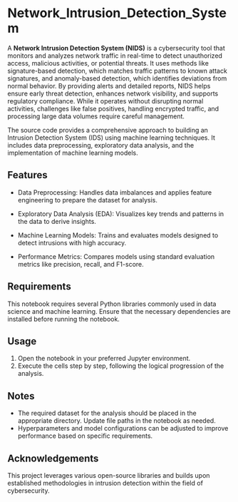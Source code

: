 # Network_Intrusion_Detection_System
A **Network Intrusion Detection System (NIDS)** is a cybersecurity tool that monitors and analyzes network traffic in real-time to detect unauthorized access, malicious activities, or potential threats. 
It uses methods like signature-based detection, which matches traffic patterns to known attack signatures, and anomaly-based detection, which identifies deviations from normal behavior. 
By providing alerts and detailed reports, NIDS helps ensure early threat detection, enhances network visibility, and supports regulatory compliance.
While it operates without disrupting normal activities, challenges like false positives, handling encrypted traffic, and processing large data volumes require careful management.

The source code provides a comprehensive approach to building an Intrusion Detection System (IDS) using machine learning techniques. 
It includes data preprocessing, exploratory data analysis, and the implementation of machine learning models.

## Features
- Data Preprocessing:
  Handles data imbalances and applies feature engineering to prepare the dataset for analysis.
  
- Exploratory Data Analysis (EDA):
  Visualizes key trends and patterns in the data to derive insights.

- Machine Learning Models:
  Trains and evaluates models designed to detect intrusions with high accuracy.

- Performance Metrics:
  Compares models using standard evaluation metrics like precision, recall, and F1-score.

## Requirements
This notebook requires several Python libraries commonly used in data science and machine learning. Ensure that the necessary dependencies are installed before running the notebook.

## Usage
1. Open the notebook in your preferred Jupyter environment.
2. Execute the cells step by step, following the logical progression of the analysis.

## Notes
- The required dataset for the analysis should be placed in the appropriate directory. Update file paths in the notebook as needed.
- Hyperparameters and model configurations can be adjusted to improve performance based on specific requirements.

## Acknowledgements
This project leverages various open-source libraries and builds upon established methodologies in intrusion detection within the field of cybersecurity.
